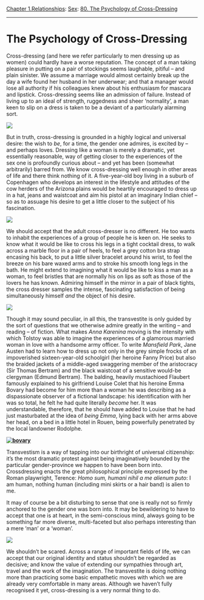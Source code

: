 [Chapter 1.Relationships](https://www.theschooloflife.com/thebookoflife/category/relationships/): [Sex](https://www.theschooloflife.com/thebookoflife/category/relationships/sex/): [80. The Psychology of Cross-Dressing](https://www.theschooloflife.com/thebookoflife/the-psychology-of-cross-dressing/)

* * *

# The Psychology of Cross-Dressing

Cross-dressing (and here we refer particularly to men dressing up as women) could hardly have a worse reputation. The concept of a man taking pleasure in putting on a pair of stockings seems laughable, pitiful – and plain sinister. We assume a marriage would almost certainly break up the day a wife found her husband in her underwear; and that a manager would lose all authority if his colleagues knew about his enthusiasm for mascara and lipstick. Cross-dressing seems like an admission of failure. Instead of living up to an ideal of strength, ruggedness and sheer ‘normality’, a man keen to slip on a dress is taken to be a deviant of a particularly alarming sort.

![](http://41.media.tumblr.com/f0afec41fd199da8296e13489d783b3f/tumblr_n5ox7ghJj71retxoxo1_1280.png)

But in truth, cross-dressing is grounded in a highly logical and universal desire: the wish to _be_, for a time, the gender one admires, is excited by – and perhaps loves. Dressing like a woman is merely a dramatic, yet essentially reasonable, way of getting closer to the experiences of the sex&nbsp;one is profoundly curious about – and yet has been (somewhat arbitrarily) barred from. We know cross-dressing well enough in other areas of life and there think nothing of it. A five-year-old boy living in a suburb of Copenhagen who develops an interest in the lifestyle and attitudes of the cow herders of the Arizona plains would be heartily encouraged to dress up in a hat, jeans and waistcoat and aim his pistol at an imaginary Indian chief – so as to assuage his desire to get a little closer to the subject of his fascination.

![](http://wallzoa.com/wp-content/uploads/2013/06/western-cowboy-wallpaper.jpg)

We should accept that the adult cross-dresser is no different. He too wants to inhabit the experiences of a group of people he is keen on. He seeks to know what it would be like to cross his legs in a tight cocktail dress, to walk across a marble floor in a pair of heels, to feel a grey cotton bra strap encasing his back, to put a little silver bracelet around his wrist, to feel the breeze on his bare waxed arms and to stroke his smooth long legs in the bath. He might extend to imagining what it would be like to kiss a man as a woman, to feel bristles that are normally his on lips as soft as those of the lovers he has known. Admiring himself in the mirror in a pair of black tights, the cross dresser samples the intense, fascinating satisfaction of being simultaneously himself _and_ the object of his desire.

![](http://feminizationsecrets.com/wp-content/uploads/2014/01/crossdressing-pantyhose.jpg?796fdb)

Though it may sound peculiar, in all this, the transvestite is only guided by the sort of questions that we otherwise admire greatly in the writing – and reading – of fiction. What makes _Anna Karenina_ moving is the intensity with which Tolstoy was able to imagine the experiences of a glamorous married woman in love with a handsome army officer. To write _Mansfield Park_, Jane Austen had to learn how to dress up not only in the grey simple frocks of an impoverished sixteen-year-old schoolgirl (her heroine Fanny Price) but also the braided jackets of a middle-aged swaggering member of the aristocracy (Sir Thomas Bertram) and the black waistcoat of a sensitive would-be clergyman (Edmund Bertram). The balding, heavily mustachioed Flaubert famously explained to his girlfriend Louise Colet that his heroine Emma Bovary had become for him more than a woman he was describing as a dispassionate observer of a fictional landscape: his identification with her was so total, he felt he had quite literally _become_ her. It was understandable, therefore, that he should have added to Louise that he had just masturbated at the idea of _being Emma_, lying back with her arms above her head, on a bed in a little hotel in Rouen, being powerfully penetrated by the local landowner Rodolphe.

**[![bovary](https://www.theschooloflife.com/thebookoflife/wp-content/uploads/2015/12/bovary.png)](http://www.thebookoflife.org/wp-content/uploads/2015/12/bovary.png)**

Transvestism is a way of tapping into our birthright of universal citizenship: it’s the most dramatic protest against being imaginatively bounded by the particular gender-province we happen to have been born into. Crossdressing enacts the great philosophical principle expressed by the Roman playwright, Terence: _Homo sum, humani nihil a me alienum puto_: I am human, nothing human (including mini skirts or a hair band) is alien to me.

It may of course be a bit disturbing to sense that one is really not so firmly anchored to the gender one was born into. It may be bewildering to have to accept that one is at heart, in the semi-conscious mind, always going to be something far more diverse, multi-faceted but also perhaps interesting than a mere ‘man’ or a ‘woman’.

![](https://s-media-cache-ak0.pinimg.com/736x/04/53/20/04532078d3827bebc60e27a414ff79c7.jpg)

We shouldn’t be scared. Across a range of important fields of life, we can accept that our original identity and status shouldn’t be regarded as decisive; and know the value of extending our sympathies through art, travel and the work of the imagination. The transvestite is doing nothing more than practicing some basic empathetic moves with which we are already very comfortable in many areas. Although we haven’t fully recognised it yet, cross-dressing is a very normal thing to do.
